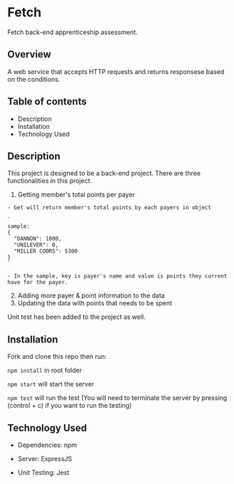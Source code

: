 # Fetch
Fetch back-end apprenticeship assessment.

## Overview
A web service that accepts HTTP requests and returns responsese based on the conditions.

## Table of contents
- Description
- Installation
- Technology Used

## Description
This project is designed to be a back-end project.
There are three functionalities in this project.
  1. Getting member's total points per payer

    - Get will return member's total points by each payers in object

    `
    sample:
    {
      "DANNON": 1000,
      "UNILEVER": 0,
      "MILLER COORS": 5300
    }
    `
    
    - In the sample, key is payer's name and value is points they current have for the payer.
    
  2. Adding more payer & point information to the data
  3. Updating the data with points that needs to be spent

Unit test has been added to the project as well.

## Installation
Fork and clone this repo then run:

`npm install` in root folder

`npm start` will start the server

`npm test` will run the test (You will need to terminate the server by pressing (control + c) if you want to run the testing)
  
## Technology Used
- Dependencies: npm

- Server: ExpressJS

- Unit Testing: Jest
